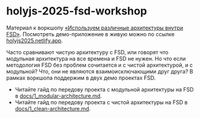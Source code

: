 # holyjs-2025-fsd-workshop

Материал к воркшопу [«Используем различные архитектуры внутри FSD»](https://holyjs.ru/talks/d67e83dfbf544b7891971a07c8107191/). Посмотреть демо-приложение в живую можно по ссылке [holyjs2025.netlify.app](https://holyjs2025.netlify.app).

Часто сравнивают чистую архитектуру с FSD, или говорят что модульная архитектура на все времена и FSD не нужен. Но что если методология FSD без проблем сочитается и с чистой архитектурой, и с модульной? Что, они не являются взаимоисключающими друг друга? В рамках воркшопа поддержим в двух демо проектах FSD.

- Читайте гайд по передову проекта с модульной архитектуры на FSD в [docs/1_modular-architecture.md](./docs/1_modular-architecture.md).
- Читайте гайд по передову проекта с чистой архитектуры на FSD в [docs/1_clean-architecture.md](./docs/1_clean-architecture.md).
